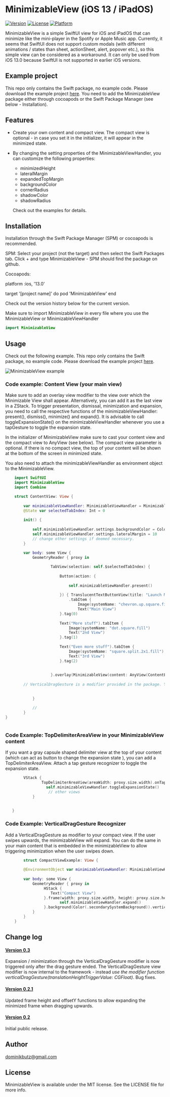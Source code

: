 # MinimizableView (iOS 13 / iPadOS)

[![Version](https://img.shields.io/cocoapods/v/MinimizableView.svg?style=flat)](https://cocoapods.org/pods/MinimizableView)
[![License](https://img.shields.io/cocoapods/l/MinimizableView.svg?style=flat)](https://cocoapods.org/pods/MinimizableView)
[![Platform](https://img.shields.io/cocoapods/p/MinimizableView.svg?style=flat)](https://cocoapods.org/pods/MinimizableView)


 MinimizableView is a simple SwiftUI view for iOS and iPadOS that can minimize like the mini-player in the Spotify or Apple Music app. Currently, it seems that SwiftUI does not support custom modals (with different animations / states than sheet, actionSheet, alert, popover etc.), so this simple view can be considered as a workaround.
It can only be used from iOS 13.0 because SwiftUI is not supported in earlier iOS versions.

## Example project

This repo only contains the Swift package, no example code. Please download the example project [here](https://github.com/DominikButz/MinimizableViewExample.git).
You need to add the MinimizableView package either through cocoapods or the Swift Package Manager (see below - Installation). 

## Features

* Create your own content and compact view. The compact view is optional - in case you set it in the initializer, it will appear in the minimized state. 
* By changing the setting properties of the MinimizableViewHandler, you can customize the following properties:
	- minimizedHeight
	- lateralMargin
	- expandedTopMargin
	- backgroundColor
	- cornerRadius
	- shadowColor
	- shadowRadius
	
	Check out the examples for details. 


## Installation


Installation through the Swift Package Manager (SPM) or cocoapods is recommended. 

SPM:
Select your project (not the target) and then select the Swift Packages tab. Click + and type MinimizableView - SPM should find the package on github. 

Cocoapods:

platform :ios, '13.0'

target '[project name]' do
 	pod 'MinimizableView'
end


Check out the version history below for the current version.


Make sure to import MinimizableView in every file where you use the MinimizableView or MinimizableViewHandler

```Swift
import MinimizableView
```

## Usage

Check out the following example. This repo only contains the Swift package, no example code. Please download the example project [here](https://github.com/DominikButz/MinimizableViewExample.git).


![MinimizableView example](gitResources/example01.gif) 


### Code example: Content View (your main view)

Make sure to add an overlay view modifier to the view over which the Minimizable View shall appear. Alternatively, you can add it as the last view in a ZStack. 
To trigger presentation, dismissal, minimization and expansion, you need to call the respective functions of the minimizableViewHandler: present(), dismiss(), minimize() and expand(). It is advisable to call toggleExpansionState() on the minimizableViewHandler whenever you use a tapGesture to toggle the expansion state. 

In the initializer of MinimizableView make sure to cast your content view and the compact view to AnyView (see below). The compact view parameter is optional. if there is no compact view, the top of your content will be shown at the bottom of the screen in minimized state. 

You also need to attach the minimizableViewHandler as environment object to the MinimizableView. 

```Swift
	import SwiftUI
	import MinimizableView
	import Combine

	struct ContentView: View {
		
	    var minimizableViewHandler: MinimizableViewHandler = MinimizableViewHandler()
	    @State var selectedTabIndex: Int = 0
	    
	    init() {
	        
	        self.minimizableViewHandler.settings.backgroundColor = Color(.secondarySystemBackground)
	        self.minimizableViewHandler.settings.lateralMargin = 10
	        // change other settings if deemed necessary.
	    }
	    
	    var body: some View {
	        GeometryReader { proxy in

	                TabView(selection: self.$selectedTabIndex) {
	                    
	                    Button(action: {
	                        
	                        self.minimizableViewHandler.present()
	                        
	                    }) { TranslucentTextButtonView(title: "Launch Minimizable View", foregroundColor: .green, backgroundColor: .green)}
	                        .tabItem {
	                            Image(systemName: "chevron.up.square.fill")
	                            Text("Main View")
	                    }.tag(0)
	                    
	                    Text("More stuff").tabItem {
	                        Image(systemName: "dot.square.fill")
	                        Text("2nd View")
	                    }.tag(1)
	                    
	                    Text("Even more stuff").tabItem {
	                        Image(systemName: "square.split.2x1.fill")
	                        Text("3rd View")
	                    }.tag(2)
	                    
	                    
	                }.overlay(MinimizableView(content: AnyView(ContentExample()), compactView:AnyView(CompactViewExample().verticalDragGesture(translationHeightTriggerValue: 30)), bottomMargin: 50.0, geometry: proxy).environmentObject(self.minimizableViewHandler))
	               
		// VerticalDragGesture is a modifier provided in the package. You can use this one or create your own.
	                            
	                
	        }
	    
	        //
	    }
}
   

```


### Code Example: TopDelimiterAreaView in your MinimizableView content

If you want a gray capsule shaped delimiter view at the top of your content (which can act as button to change the expansion state ), you can add a TopDelimiterAreaView. Attach a tap gesture recognizer to toggle the expansion state. 

```Swift
		VStack {
    			TopDelimiterAreaView(areaWidth: proxy.size.width).onTapGesture {
                  self.minimizableViewHandler.toggleExpansionState()
                   // other views    
            }
                    
                
   }
```
### Code Example: VerticalDragGesture Recognizer

Add a VerticalDragGesture as modifier to your compact view. If the user swipes upwards, the minimizableView will expand. You can do the same in your main content that is embedded in the minimizableView to allow triggering minimization when the user swipes down.

```Swift
		struct CompactViewExample: View {
	    
	    @EnvironmentObject var minimizableViewHandler: MinimizableViewHandler
	    
	    var body: some View {
	        GeometryReader { proxy in
	             HStack {
	                Text("Compact View")
	             }.frame(width: proxy.size.width, height: proxy.size.height).onTapGesture {
	                    self.minimizableViewHandler.expand()
	             }.background(Color(.secondarySystemBackground)).verticalDragGesture(translationHeightTriggerValue: 40))
	        }
	    }
	}
```

## Change log
#### [Version 0.3](https://github.com/DominikButz/MinimizableView/releases/tag/0.3)
Expansion / minimization through the VerticalDragGesture modifier is now triggered only after the drag gesture ended. The VerticalDragGesture view modifier is now internal to the framework - instead *use the modifier function verticalDragGesture(translationHeightTriggerValue: CGFloat)*. Bug fixes. 

#### [Version 0.2.1](https://github.com/DominikButz/MinimizableView/releases/tag/0.2.1)
Updated frame height and offsetY functions to allow expanding the minimized frame when dragging upwards.

#### [Version 0.2](https://github.com/DominikButz/MinimizableView/releases/tag/0.2)
Initial public release. 


## Author

dominikbutz@gmail.com

## License

MinimizableView is available under the MIT license. See the LICENSE file for more info.


